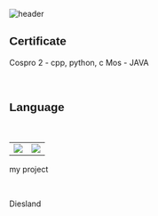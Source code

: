 ![header](https://capsule-render.vercel.app/api?type=waving&color=white&fontColor=black&text=Kimmina&fontSize=25)
<body>
	<h2 style="font-family: Impact, Haettenschweiler, 'Arial Narrow Bold', sans-serif;">Certificate</h2>
 	<p> 
		<p>
			Cospro 2 - cpp, python, c 
			Mos - JAVA
		</p>
	<p>
	<br>
	<h2 style="font-family: Impact, Haettenschweiler, 'Arial Narrow Bold', sans-serif;">Language</h2>
    	<br>
    	<table>
		<tr style="border: none;"> 
			<td><img src="https://img.shields.io/badge/C-A8B9CC?style=flat-square&logo=C&logoColor=black"/></a></td> 
			<td><img src="https://img.shields.io/badge/C++-00599C?style=flat-square&logo=CPP&logoColor=black"/></a></td> 
		</tr>
    	</table>
   <p>my project</p>
   <br>
   <p>Diesland</p>
<body>
		
 
